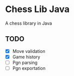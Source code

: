 Chess Lib Java
==============

A chess library in Java

TODO
----

- [X] Move validation
- [X] Game history
- [ ] Pgn parsing
- [ ] Pgn exportation